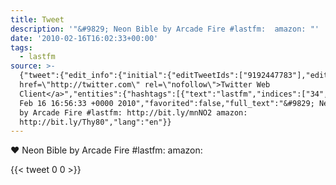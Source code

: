 ```yaml
---
title: Tweet
description: '"&#9829; Neon Bible by Arcade Fire #lastfm:  amazon: "'
date: '2010-02-16T16:02:33+00:00'
tags:
  - lastfm
source: >-
  {"tweet":{"edit_info":{"initial":{"editTweetIds":["9192447783"],"editableUntil":"2010-02-16T17:56:33.000Z","editsRemaining":"5","isEditEligible":true}},"retweeted":false,"source":"<a
  href=\"http://twitter.com\" rel=\"nofollow\">Twitter Web
  Client</a>","entities":{"hashtags":[{"text":"lastfm","indices":["34","41"]}],"symbols":[],"user_mentions":[],"urls":[]},"display_text_range":["0","90"],"favorite_count":"0","id_str":"9192447783","truncated":false,"retweet_count":"0","id":"9192447783","created_at":"Tue
  Feb 16 16:56:33 +0000 2010","favorited":false,"full_text":"&#9829; Neon Bible
  by Arcade Fire #lastfm: http://bit.ly/mnNO2 amazon:
  http://bit.ly/Thy80","lang":"en"}}
---
```

&#9829; Neon Bible by Arcade Fire #lastfm:  amazon: 
    
{{< tweet 0 0 >}}
    
